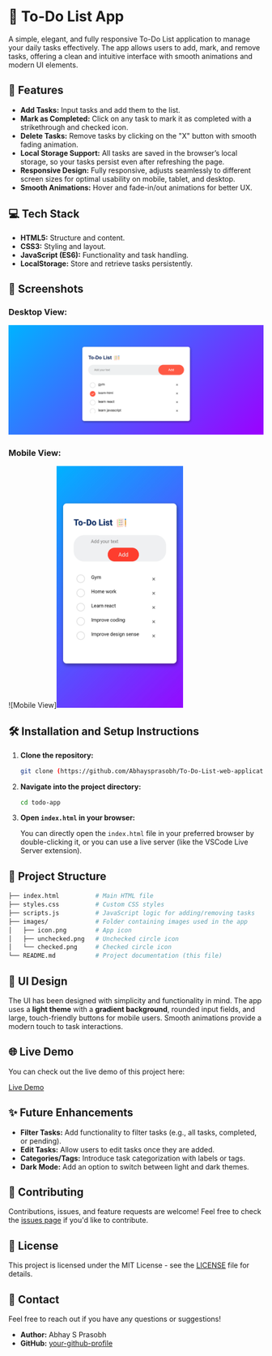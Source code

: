 
# 📝 To-Do List App

A simple, elegant, and fully responsive To-Do List application to manage your daily tasks effectively. The app allows users to add, mark, and remove tasks, offering a clean and intuitive interface with smooth animations and modern UI elements.

## 🚀 Features

- **Add Tasks:** Input tasks and add them to the list.
- **Mark as Completed:** Click on any task to mark it as completed with a strikethrough and checked icon.
- **Delete Tasks:** Remove tasks by clicking on the "X" button with smooth fading animation.
- **Local Storage Support:** All tasks are saved in the browser’s local storage, so your tasks persist even after refreshing the page.
- **Responsive Design:** Fully responsive, adjusts seamlessly to different screen sizes for optimal usability on mobile, tablet, and desktop.
- **Smooth Animations:** Hover and fade-in/out animations for better UX.
  
## 💻 Tech Stack

- **HTML5:** Structure and content.
- **CSS3:** Styling and layout.
- **JavaScript (ES6):** Functionality and task handling.
- **LocalStorage:** Store and retrieve tasks persistently.

## 📸 Screenshots

### Desktop View:
![Desktop View](images/desktop-screenshot.png)

### Mobile View:
![Mobile View]<img src="images/mobile-screenshot.jpg" alt="Mobile View" width="250px">

## 🛠 Installation and Setup Instructions

1. **Clone the repository:**

    ```bash
    git clone (https://github.com/Abhaysprasobh/To-Do-List-web-application.git)
    ```

2. **Navigate into the project directory:**

    ```bash
    cd todo-app
    ```

3. **Open `index.html` in your browser:**

    You can directly open the `index.html` file in your preferred browser by double-clicking it, or you can use a live server (like the VSCode Live Server extension).

## 📂 Project Structure

```bash
├── index.html          # Main HTML file
├── styles.css          # Custom CSS styles
├── scripts.js          # JavaScript logic for adding/removing tasks
├── images/             # Folder containing images used in the app
│   ├── icon.png        # App icon
│   ├── unchecked.png   # Unchecked circle icon
│   └── checked.png     # Checked circle icon
└── README.md           # Project documentation (this file)
```

## 🎨 UI Design

The UI has been designed with simplicity and functionality in mind. The app uses a **light theme** with a **gradient background**, rounded input fields, and large, touch-friendly buttons for mobile users. Smooth animations provide a modern touch to task interactions.

## 🌐 Live Demo

You can check out the live demo of this project here:

[Live Demo](https://abhaysprasobh.github.io/To-Do-List-web-application/)

## ✨ Future Enhancements

- **Filter Tasks:** Add functionality to filter tasks (e.g., all tasks, completed, or pending).
- **Edit Tasks:** Allow users to edit tasks once they are added.
- **Categories/Tags:** Introduce task categorization with labels or tags.
- **Dark Mode:** Add an option to switch between light and dark themes.

## 🤝 Contributing

Contributions, issues, and feature requests are welcome! Feel free to check the [issues page](https://github.com/your-username/todo-app/issues) if you'd like to contribute.

## 📝 License

This project is licensed under the MIT License - see the [LICENSE](LICENSE) file for details.

## 📧 Contact

Feel free to reach out if you have any questions or suggestions!

- **Author:** Abhay S Prasobh
- **GitHub:** [your-github-profile](https://github.com/Abhaysprasobh/To-Do-List-web-application.git)
